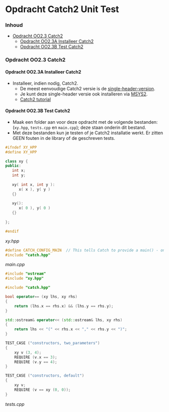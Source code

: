 # Opdracht Catch2 Unit Test[](title-id) <!-- omit in toc -->

### Inhoud[](toc-id) <!-- omit in toc -->
- [Opdracht OO2.3 Catch2](#opdracht-oo23-catch2)
  - [Opdracht OO2.3A Installeer Catch2](#opdracht-oo23a-installeer-catch2)
  - [Opdracht OO2.3B Test Catch2](#opdracht-oo23b-test-catch2)


### Opdracht OO2.3 Catch2
#### Opdracht OO2.3A Installeer Catch2
- Installeer, indien nodig, Catch2.
  - De meest eenvoudige Catch2 versie is de [single-header-version](https://github.com/catchorg/Catch2/blob/v2.x/docs/tutorial.md#top). 
  - Je kunt deze single-header versie ook installeren via [MSYS2](https://packages.msys2.org/base/mingw-w64-catch).
  - [Catch2 tutorial](https://github.com/catchorg/Catch2/blob/v2.x/docs/tutorial.md#top)
  
#### Opdracht OO2.3B Test Catch2
- Maak een folder aan voor deze opdracht met de volgende bestanden: (`xy.hpp`, `tests.cpp` en `main.cpp`); deze staan onderin dit bestand.
- Met deze bestanden kun je testen of je Catch2 installatie werkt. Er zitten GEEN fouten in de library of de geschreven tests.

```cpp
#ifndef XY_HPP
#define XY_HPP

class xy {
public:
   int x;
   int y; 
   
   xy( int x, int y ): 
      x( x ), y( y )
   {}
   
   xy():
      x( 0 ), y( 0 )
   {}
   
};

#endif
```
*xy.hpp*


```cpp
#define CATCH_CONFIG_MAIN  // This tells Catch to provide a main() - only do this in one cpp file
#include "catch.hpp"
```
*main.cpp*


```c++
#include "ostream"
#include "xy.hpp"

#include "catch.hpp"

bool operator== (xy lhs, xy rhs)
{
    return (lhs.x == rhs.x) && (lhs.y == rhs.y);
}

std::ostream& operator<< (std::ostream& lhs, xy rhs)
{
    return lhs << "(" << rhs.x << "," << rhs.y << ")";
}

TEST_CASE ("constructors, two_parameters")
{
    xy v (3, 4);
    REQUIRE (v.x == 3);
    REQUIRE (v.y == 4);
}

TEST_CASE ("constructors, default")
{
    xy v;
    REQUIRE (v == xy (0, 0));
}
```
*tests.cpp*